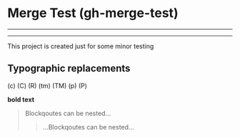 # Merge Test (gh-merge-test)
---
___


This project is created just for some minor testing
## Typographic replacements
(c) (C) (R) (tm) (TM) (p) (P)

**bold text**
>Blockqoutes can be nested...
>>...Blockqoutes can be nested...
